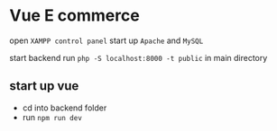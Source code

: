 # Vue E commerce

open `XAMPP control panel` start up `Apache` and `MySQL`

start backend run `php -S localhost:8000 -t public` in main directory

## start up vue

-   cd into backend folder
-   run `npm run dev`

